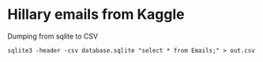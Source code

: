 # Hillary emails from Kaggle

Dumping from sqlite to CSV

`sqlite3 -header -csv database.sqlite "select * from Emails;" > out.csv`

